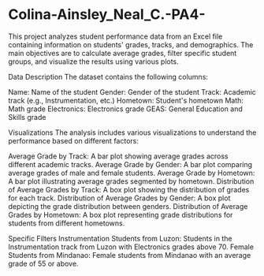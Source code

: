 # Colina-Ainsley_Neal_C.-PA4-
This project analyzes student performance data from an Excel file containing information on students' grades, tracks, and demographics. The main objectives are to calculate average grades, filter specific student groups, and visualize the results using various plots.

Data Description
The dataset contains the following columns:

Name: Name of the student
Gender: Gender of the student
Track: Academic track (e.g., Instrumentation, etc.)
Hometown: Student's hometown
Math: Math grade
Electronics: Electronics grade
GEAS: General Education and Skills grade

Visualizations
The analysis includes various visualizations to understand the performance based on different factors:

Average Grade by Track: A bar plot showing average grades across different academic tracks.
Average Grade by Gender: A bar plot comparing average grades of male and female students.
Average Grade by Hometown: A bar plot illustrating average grades segmented by hometown.
Distribution of Average Grades by Track: A box plot showing the distribution of grades for each track.
Distribution of Average Grades by Gender: A box plot depicting the grade distribution between genders.
Distribution of Average Grades by Hometown: A box plot representing grade distributions for students from different hometowns.

Specific Filters
Instrumentation Students from Luzon: Students in the Instrumentation track from Luzon with Electronics grades above 70.
Female Students from Mindanao: Female students from Mindanao with an average grade of 55 or above.
